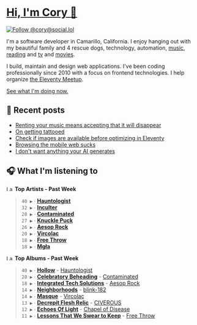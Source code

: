 # [Hi, I'm Cory 👋](https://coryd.dev)

[![Follow @cory@social.lol](https://img.shields.io/mastodon/follow/109606224363698309?domain=https%3A%2F%2Fsocial.lol&style=for-the-badge&logo=Mastodon&logoColor=white&labelColor=6364FF)](https://social.lol/@cory)

I'm a software developer in Camarillo, California. I enjoy hanging out with my beautiful family and 4 rescue dogs, technology, automation, [music](https://last.fm/user/coryd_), [reading](https://app.thestorygraph.com/profile/coryd) and [tv](https://trakt.tv/users/cdransf) and [movies](https://trakt.tv/users/cdransf).

I build, maintain and design web applications. I've been coding professionally since 2010 with a focus on frontend technologies. I help organize [the Eleventy Meetup](https://11tymeetup.dev/).

[See what I'm doing now.](https://coryd.dev/now)

## 📝 Recent posts

<!-- BLOGPOSTS:START -->
- [Renting your music means accepting that it will disappear](https://coryd.dev/posts/2024/renting-your-music-means-accepting-that-it-will-disappear/)
- [On getting tattooed](https://coryd.dev/posts/2024/on-getting-tattooed/)
- [Check if images are available before optimizing in Eleventy](https://coryd.dev/posts/2024/check-if-images-are-available-before-optimizing-in-eleventy/)
- [Browsing the mobile web sucks](https://coryd.dev/posts/2024/browsing-the-mobile-web-sucks/)
- [I don't want anything your AI generates](https://coryd.dev/posts/2024/i-dont-want-anything-your-ai-generates/)
<!-- BLOGPOSTS:END -->

## 🎧 What I'm listening to

<!--START_LASTFM_ARTISTS:{"period": "7day", "rows": 8}-->
<a href="https://last.fm" target="_blank"><img src="https://user-images.githubusercontent.com/17434202/215290617-e793598d-d7c9-428f-9975-156db1ba89cc.svg" alt="Last.fm Logo" width="18" height="13"/></a> **Top Artists - Past Week**

> `40 ▶️` ∙ **[Hauntologist](https://www.last.fm/music/Hauntologist)**<br/>
> `32 ▶️` ∙ **[Inculter](https://www.last.fm/music/Inculter)**<br/>
> `28 ▶️` ∙ **[Contaminated](https://www.last.fm/music/Contaminated)**<br/>
> `27 ▶️` ∙ **[Knuckle Puck](https://www.last.fm/music/Knuckle+Puck)**<br/>
> `26 ▶️` ∙ **[Aesop Rock](https://www.last.fm/music/Aesop+Rock)**<br/>
> `20 ▶️` ∙ **[Vircolac](https://www.last.fm/music/Vircolac)**<br/>
> `18 ▶️` ∙ **[Free Throw](https://www.last.fm/music/Free+Throw)**<br/>
> `18 ▶️` ∙ **[Mgła](https://www.last.fm/music/Mg%C5%82a)**<br/>
<!--END_LASTFM_ARTISTS-->

<!--START_LASTFM_ALBUMS:{"period": "7day", "rows": 8}-->
<a href="https://last.fm" target="_blank"><img src="https://user-images.githubusercontent.com/17434202/215290617-e793598d-d7c9-428f-9975-156db1ba89cc.svg" alt="Last.fm Logo" width="18" height="13"/></a> **Top Albums - Past Week**

> `40 ▶️` ∙ **[Hollow](https://www.last.fm/music/Hauntologist/Hollow)** - [Hauntologist](https://www.last.fm/music/Hauntologist)<br/>
> `28 ▶️` ∙ **[Celebratory Beheading](https://www.last.fm/music/Contaminated/Celebratory+Beheading)** - [Contaminated](https://www.last.fm/music/Contaminated)<br/>
> `18 ▶️` ∙ **[Integrated Tech Solutions](https://www.last.fm/music/Aesop+Rock/Integrated+Tech+Solutions)** - [Aesop Rock](https://www.last.fm/music/Aesop+Rock)<br/>
> `14 ▶️` ∙ **[Neighborhoods](https://www.last.fm/music/blink-182/Neighborhoods)** - [blink-182](https://www.last.fm/music/blink-182)<br/>
> `14 ▶️` ∙ **[Masque](https://www.last.fm/music/Vircolac/Masque)** - [Vircolac](https://www.last.fm/music/Vircolac)<br/>
> `13 ▶️` ∙ **[Decrepit Flesh Relic](https://www.last.fm/music/CIVEROUS/Decrepit+Flesh+Relic)** - [CIVEROUS](https://www.last.fm/music/CIVEROUS)<br/>
> `12 ▶️` ∙ **[Echoes Of Light](https://www.last.fm/music/Chapel+of+Disease/Echoes+Of+Light)** - [Chapel of Disease](https://www.last.fm/music/Chapel+of+Disease)<br/>
> `11 ▶️` ∙ **[Lessons That We Swear to Keep](https://www.last.fm/music/Free+Throw/Lessons+That+We+Swear+to+Keep)** - [Free Throw](https://www.last.fm/music/Free+Throw)<br/>
<!--END_LASTFM_ALBUMS-->
